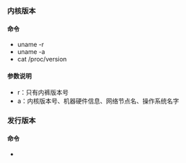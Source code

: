 ### 内核版本

#### 命令

* uname -r
* uname -a
* cat /proc/version

#### 参数说明

* r：只有内裤版本号
* a：内核版本号、机器硬件信息、网络节点名、操作系统名字

### 发行版本

#### 命令

* 